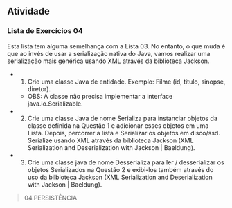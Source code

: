 ## Atividade

### Lista de Exercícios 04 ###

Esta lista tem alguma semelhança com a Lista 03.
No entanto, o que muda é que ao invés de usar a serialização nativa do Java, vamos realizar uma serialização mais genérica usando XML através da biblioteca Jackson.

- 01. Crie uma classe Java de entidade. Exemplo: Filme (id, titulo, sinopse, diretor).
    - OBS: A classe não precisa implementar a interface java.io.Serializable.
- 02. Crie uma classe Java de nome Serializa para instanciar objetos da classe definida na Questão 1 e adicionar esses objetos em uma Lista. Depois, percorrer a lista e Serializar os objetos em disco/ssd. Serialize usando XML através da biblioteca Jackson (XML Serialization and Deserialization with Jackson | Baeldung).
- 03. Crie uma classe java de nome Desserializa para ler / desserializar os objetos Serializados na Questão 2 e exibi-los também através do uso da bilbioteca Jackson (XML Serialization and Deserialization with Jackson | Baeldung).  

> 04.PERSISTÊNCIA
